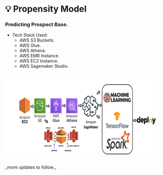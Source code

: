 # 💡 Propensity Model
### Predicting Prospect Base.<br>
* Tech Stack Used:
  * AWS S3 Buckets.
  * AWS Glue.
  * AWS Athena.
  * AWS EMR Instance.
  * AWS EC2 Instance.
  * AWS Sagemaker Studio.
  <br>
<p align="center">
  <kbd>
  <img width="700" height="250" src="https://github.com/rjrockzz/propensity-model/blob/master/static/assets/img/pipeline2.png">
  </kbd>  
</p>
<br>
_more updates to follow._
